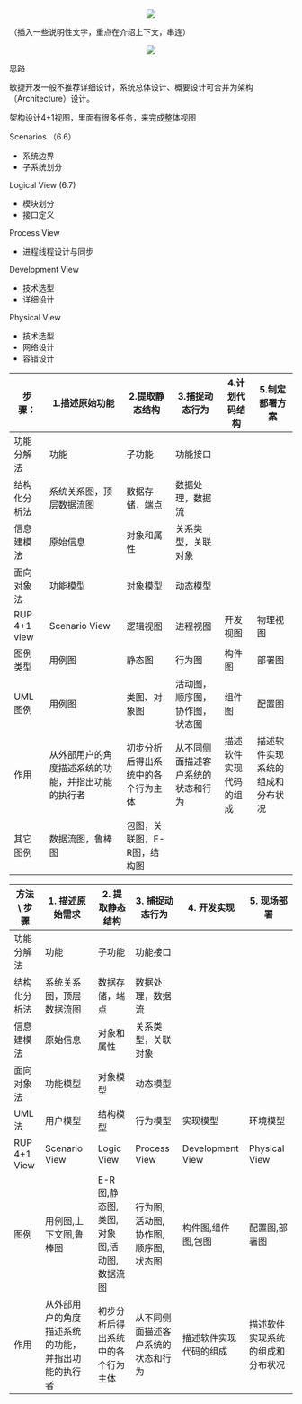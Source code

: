 
<div align="center">
<img src="Images/Slide1.JPG"/>
</div>

（插入一些说明性文字，重点在介绍上下文，串连）

<div align="center">
<img src="Images/Slide2.JPG"/>
</div>




思路

敏捷开发一般不推荐详细设计，系统总体设计、概要设计可合并为架构（Architecture）设计。

架构设计4+1视图，里面有很多任务，来完成整体视图

Scenarios
（6.6）
- 系统边界
- 子系统划分

Logical View
(6.7)
- 模块划分
- 接口定义

Process View
- 进程线程设计与同步

Development View
- 技术选型
- 详细设计

Physical View
- 技术选型
- 网络设计
- 容错设计


|步骤：|1.描述原始功能|2.提取静态结构|3.捕捉动态行为|4.计划代码结构|5.制定部署方案|
|--|--|--|--|--|--|
|功能分解法|功能|子功能|功能接口|
|结构化分析法|系统关系图，顶层数据流图|数据存储，端点|数据处理，数据流|
|信息建模法|原始信息|对象和属性|关系类型，关联对象|
|面向对象法|功能模型|对象模型|动态模型|
|RUP 4+1 view|Scenario View|逻辑视图|进程视图|开发视图|物理视图|
|图例类型|用例图|静态图|行为图|构件图|部署图|
|UML图例|用例图|类图、对象图|活动图，顺序图，协作图，状态图|组件图|配置图|
|作用|从外部用户的角度描述系统的功能，并指出功能的执行者|初步分析后得出系统中的各个行为主体|从不同侧面描述客户系统的状态和行为|描述软件实现代码的组成|描述软件实现系统的组成和分布状况||
|其它图例|数据流图，鲁棒图|包图，关联图，E-R图，结构图|

|方法 \ 步骤|1. 描述原始需求|2. 提取静态结构|3. 捕捉动态行为|4. 开发实现|5. 现场部署|
|--|--|--|--|--|--|
|功能分解法|功能|子功能|功能接口|
|结构化分析法|系统关系图，顶层数据流图|数据存储，端点|数据处理，数据流|
|信息建模法|原始信息|对象和属性|关系类型，关联对象|
|面向对象法|功能模型|对象模型|动态模型|
|UML法|用户模型|结构模型|行为模型|实现模型|环境模型|
|RUP 4+1 View|Scenario View|Logic View|Process View|Development View|Physical View|
|图例|用例图,上下文图,鲁棒图|E-R图,静态图,类图,对象图,活动图,数据流图|行为图,活动图,协作图,顺序图,状态图|构件图,组件图,包图|配置图,部署图|
|作用|从外部用户的角度描述系统的功能，并指出功能的执行者|初步分析后得出系统中的各个行为主体|从不同侧面描述客户系统的状态和行为|描述软件实现代码的组成|描述软件实现系统的组成和分布状况||


